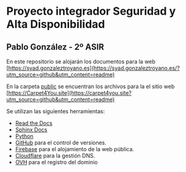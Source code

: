# Proyecto integrador Seguridad y Alta Disponibilidad
## Pablo González - 2º ASIR

En este repositorio se alojarán los documentos para la web [https://syad.gonzaleztroyano.es](https://syad.gonzaleztroyano.es/?utm_source=github&utm_content=readme)

En la carpeta [public](./public) se encuentran los archivos para la el sitio web [https://Carpet4You.site](https://carpet4you.site?utm_source=github&utm_content=readme)

Se utilizan las siguientes herramientas:
 * [Read the Docs](https://readthedocs.org/)
 * [Sphinx Docs](https://www.sphinx-doc.org/)
 * [Python](https://www.python.org/)
 * [GitHub](https://github.com/gonzaleztroyano) para el control de versiones.
 * [Firebase](https://firebase.google.com/) para el alojamiento de la web pública. 
 * [Cloudflare](https://www.cloudflare.com/es-es/) para la gestión DNS.
 * [OVH](https://ovh.es/) para el registro del dominio
